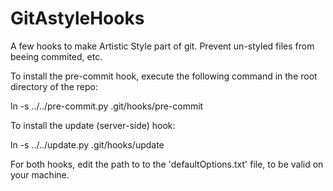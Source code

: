 # GitAstyleHooks
A few hooks to make Artistic Style part of git. Prevent un-styled files from beeing commited, etc. 

To install the pre-commit hook, execute the following command in the root directory of the repo:

ln -s ../../pre-commit.py .git/hooks/pre-commit

To install the update (server-side) hook:

ln -s ../../update.py .git/hooks/update





For both hooks, edit the path to to the 'defaultOptions.txt' file, to be valid on your machine. 

 

